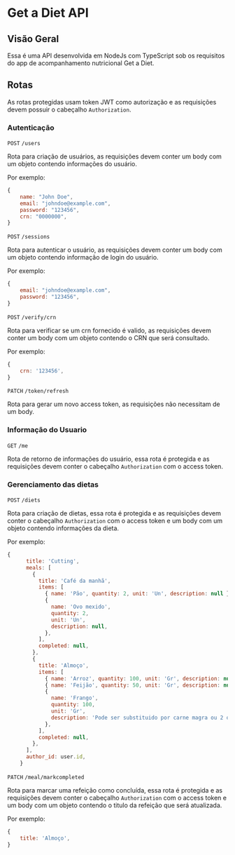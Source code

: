 # Get a Diet API

##  Visão Geral

Essa é uma API desenvolvida em NodeJs com TypeScript sob os requisitos do app de acompanhamento nutricional Get a Diet.

## Rotas 

As rotas protegidas usam token JWT como autorização e as requisições devem possuir o cabeçalho `Authorization`.

### Autenticação

`POST` `/users`

Rota para criação de usuários, as requisições devem conter um body com um objeto contendo informações do usuário.

Por exemplo: 
```javascript
{
    name: "John Doe",
    email: "johndoe@example.com",
    password: "123456",
    crn: "0000000",
}
```

`POST` `/sessions`

Rota para autenticar o usuário, as requisições devem conter um body com um objeto contendo informação de login do usuário.

Por exemplo: 
```javascript
{
    email: "johndoe@example.com",
    password: "123456",
}
```

`POST` `/verify/crn`

Rota para verificar se um crn fornecido é valido, as requisições devem conter um body com um objeto contendo o CRN que será consultado.

Por exemplo: 
```javascript
{
    crn: '123456',
}
```

`PATCH` `/token/refresh`

Rota para gerar um novo access token, as requisições não necessitam de um body.

### Informação do Usuario

`GET` `/me`

Rota de retorno de informações do usuário, essa rota é protegida e as requisições devem conter o cabeçalho `Authorization` com o access token.

### Gerenciamento das dietas

`POST` `/diets`

Rota para criação de dietas, essa rota é protegida e as requisições devem conter o cabeçalho `Authorization` com o access token e um body com um objeto contendo informações da dieta.

Por exemplo: 
```javascript
{
      title: 'Cutting',
      meals: [
        {
          title: 'Café da manhã',
          items: [
            { name: 'Pão', quantity: 2, unit: 'Un', description: null },
            {
              name: 'Ovo mexido',
              quantity: 2,
              unit: 'Un',
              description: null,
            },
          ],
          completed: null,
        },
        {
          title: 'Almoço',
          items: [
            { name: 'Arroz', quantity: 100, unit: 'Gr', description: null },
            { name: 'Feijão', quantity: 50, unit: 'Gr', description: null },
            {
              name: 'Frango',
              quantity: 100,
              unit: 'Gr',
              description: 'Pode ser substituido por carne magra ou 2 ovos',
            },
          ],
          completed: null,
        },
      ],
      author_id: user.id,
    }
```

`PATCH` `/meal/markcompleted`

Rota para marcar uma refeição como concluída, essa rota é protegida e as requisições devem conter o cabeçalho `Authorization` com o access token e um body com um objeto contendo o titulo da refeição que será atualizada.

Por exemplo: 
```javascript
{
    title: 'Almoço',
}
```
